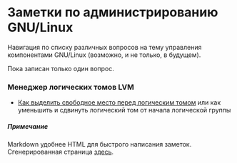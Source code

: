 # Заметки по администрированию GNU/Linux

Навигация по списку различных вопросов на тему управления компонентами GNU/Linux (возможно, и не только, в будущем).

Пока записан только один вопрос.

### Менеджер логических томов LVM

- [Как выделить свободное место перед логическим томом](lvm-lv-reduce-shift-from-the-beginning.ru_RU.md) или как уменьшить и сдвинуть логический том от начала логической группы

##### Примечание
Markdown удобнее HTML для быстрого написания заметок. Сгенерированная страница [здесь](https://valv.github.io/linux-tricks).
